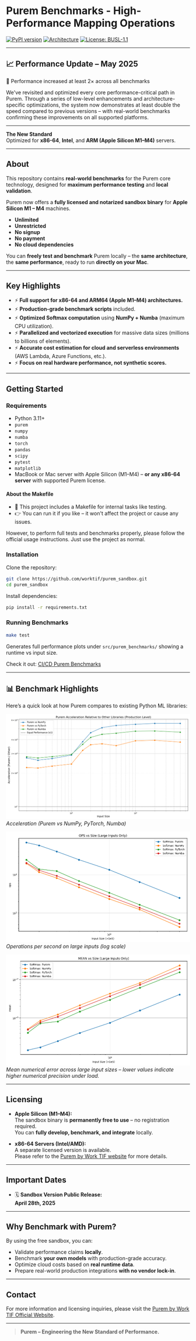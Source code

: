 # Purem Benchmarks - High-Performance Mapping Operations
[![PyPI version](https://badge.fury.io/py/purem.svg)](https://pypi.org/project/purem/)
[![Architecture](https://img.shields.io/badge/sandbox-Apple%20Silicon-green)](https://developer.apple.com/documentation/apple-silicon)
[![License: BUSL-1.1](https://img.shields.io/badge/license-BUSL--1.1-blue.svg)](https://worktif.com/documents/terms-of-service-sandbox)

---

## 📈 Performance Update – May 2025

🚀 Performance increased at least 2× across all benchmarks

We've revisited and optimized every core performance-critical path in Purem. Through a series of low-level enhancements and architecture-specific optimizations, the system now demonstrates at least double the speed compared to previous versions – with real-world benchmarks confirming these improvements on all supported platforms.

---

**The New Standard**  
Optimized for **x86-64**, **Intel**, and **ARM (Apple Silicon M1–M4)** servers.

---

## About

This repository contains **real-world benchmarks** for the Purem core technology, designed for **maximum performance testing** and **local validation**.

Purem now offers a **fully licensed and notarized sandbox binary** for **Apple Silicon M1 – M4** machines.

- **Unlimited**  
- **Unrestricted**  
- **No signup**  
- **No payment**  
- **No cloud dependencies**

You can **freely test and benchmark** Purem locally – the **same architecture**, the **same performance**, ready to run **directly on your Mac**.

---

## Key Highlights

- ⚡ **Full support for x86-64 and ARM64 (Apple M1–M4) architectures.**
- ⚡ **Production-grade benchmark scripts** included.
- ⚡ **Optimized Softmax computation** using **NumPy + Numba** (maximum CPU utilization).
- ⚡ **Parallelized and vectorized execution** for massive data sizes (millions to billions of elements).
- ⚡ **Accurate cost estimation for cloud and serverless environments** (AWS Lambda, Azure Functions, etc.).
- ⚡ **Focus on real hardware performance, not synthetic scores.**

---

## Getting Started

### Requirements

- Python 3.11+
- `purem`
- `numpy`
- `numba`
- `torch`
- `pandas`
- `scipy`
- `pytest`
- `matplotlib`
- MacBook or Mac server with Apple Silicon (M1–M4) – **or any x86-64 server** with supported Purem license.

#### About the Makefile
- 🧠 This project includes a Makefile for internal tasks like testing.
- 👉 You can run it if you like – it won't affect the project or cause any issues.

However, to perform full tests and benchmarks properly, please follow the official usage instructions. Just use the project as normal.

### Installation

Clone the repository:

```bash
git clone https://github.com/worktif/purem_sandbox.git
cd purem_sandbox
```

Install dependencies:

```bash
pip install -r requirements.txt
```

### Running Benchmarks

```bash
make test
```

Generates full performance plots under `src/purem_benchmarks/` showing a runtime vs input size.

Check it out: [CI/CD Purem Benchmarks](https://github.com/worktif/purem_sandbox/actions)

---


## 📊 Benchmark Highlights

Here’s a quick look at how Purem compares to existing Python ML libraries:

![Acceleration](./docs/assets/benchmark_acceleration_large.png)
*Acceleration (Purem vs NumPy, PyTorch, Numba)*

![OPS](./docs/assets/benchmark_ops_large.png)
*Operations per second on large inputs (log scale)*

![Stability](./docs/assets/benchmark_mean_large.png)
*Mean numerical error across large input sizes – lower values indicate higher numerical precision under load.*


---

## Licensing

- **Apple Silicon (M1–M4):**  
  The sandbox binary is **permanently free to use** – no registration required.  
  You can **fully develop, benchmark, and integrate** locally.

- **x86-64 Servers (Intel/AMD):**  
  A separate licensed version is available.  
  Please refer to the [Purem by Work TIF website](https://www.worktif.com) for more details.

---

## Important Dates

- 🗓️ **Sandbox Version Public Release:**  
  **April 28th, 2025**

---

## Why Benchmark with Purem?

By using the free sandbox, you can:

- Validate performance claims **locally**.
- Benchmark **your own models** with production-grade accuracy.
- Optimize cloud costs based on **real runtime data**.
- Prepare real-world production integrations **with no vendor lock-in**.

---

## Contact

For more information and licensing inquiries, please visit the [Purem by Work TIF Official Website](https://www.worktif.com).

---

> **Purem – Engineering the New Standard of Performance.**